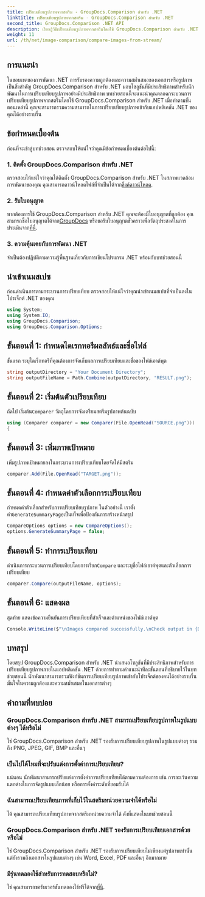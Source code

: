 ```yaml
---
title: เปรียบเทียบรูปภาพจากสตรีม - GroupDocs.Comparison สำหรับ .NET
linktitle: เปรียบเทียบรูปภาพจากสตรีม - GroupDocs.Comparison สำหรับ .NET
second_title: GroupDocs.Comparison .NET API
description: เรียนรู้วิธีเปรียบเทียบรูปภาพจากสตรีมโดยใช้ GroupDocs.Comparison สำหรับ .NET คำแนะนำทีละขั้นตอนสำหรับการผสานรวมเข้ากับแอปพลิเคชัน .NET ได้อย่างราบรื่น
weight: 11
url: /th/net/image-comparison/compare-images-from-stream/
---
```

## การแนะนำ
ในขอบเขตของการพัฒนา .NET การรับรองความถูกต้องและความสม่ำเสมอของเอกสารหรือรูปภาพเป็นสิ่งสำคัญ GroupDocs.Comparison สำหรับ .NET มอบโซลูชันที่มีประสิทธิภาพสำหรับนักพัฒนาในการเปรียบเทียบรูปภาพอย่างมีประสิทธิภาพ บทช่วยสอนนี้จะแนะนำคุณตลอดกระบวนการเปรียบเทียบรูปภาพจากสตรีมโดยใช้ GroupDocs.Comparison สำหรับ .NET เมื่อทำตามขั้นตอนเหล่านี้ คุณจะสามารถรวมความสามารถในการเปรียบเทียบรูปภาพเข้ากับแอปพลิเคชัน .NET ของคุณได้อย่างราบรื่น
## ข้อกำหนดเบื้องต้น
ก่อนที่จะเข้าสู่บทช่วยสอน ตรวจสอบให้แน่ใจว่าคุณมีข้อกำหนดเบื้องต้นต่อไปนี้:
### 1. ติดตั้ง GroupDocs.Comparison สำหรับ .NET
ตรวจสอบให้แน่ใจว่าคุณได้ติดตั้ง GroupDocs.Comparison สำหรับ .NET ในสภาพแวดล้อมการพัฒนาของคุณ คุณสามารถดาวน์โหลดไฟล์ที่จำเป็นได้จาก[ลิ้งค์ดาวน์โหลด](https://releases.groupdocs.com/comparison/net/).
### 2. รับใบอนุญาต
 หากต้องการใช้ GroupDocs.Comparison สำหรับ .NET คุณจะต้องมีใบอนุญาตที่ถูกต้อง คุณสามารถซื้อใบอนุญาตได้จาก[GroupDocs](https://purchase.groupdocs.com/buy) หรือขอรับใบอนุญาตชั่วคราวเพื่อวัตถุประสงค์ในการประเมินจาก[ที่นี่](https://purchase.groupdocs.com/temporary-license/).
### 3. ความคุ้นเคยกับการพัฒนา .NET
จำเป็นต้องปฏิบัติตามความรู้พื้นฐานเกี่ยวกับการเขียนโปรแกรม .NET พร้อมกับบทช่วยสอนนี้

## นำเข้าเนมสเปซ
ก่อนดำเนินการตามกระบวนการเปรียบเทียบ ตรวจสอบให้แน่ใจว่าคุณนำเข้าเนมสเปซที่จำเป็นลงในโปรเจ็กต์ .NET ของคุณ 
```csharp
using System;
using System.IO;
using GroupDocs.Comparison;
using GroupDocs.Comparison.Options;
```
## ขั้นตอนที่ 1: กำหนดไดเรกทอรีผลลัพธ์และชื่อไฟล์
ขั้นแรก ระบุไดเร็กทอรีที่คุณต้องการจัดเก็บผลการเปรียบเทียบและชื่อของไฟล์เอาต์พุต
```csharp
string outputDirectory = "Your Document Directory";
string outputFileName = Path.Combine(outputDirectory, "RESULT.png");
```
## ขั้นตอนที่ 2: เริ่มต้นตัวเปรียบเทียบ
 ถัดไป เริ่มต้น`Comparer` วัตถุโดยการจัดเตรียมสตรีมรูปภาพต้นฉบับ
```csharp
using (Comparer comparer = new Comparer(File.OpenRead("SOURCE.png")))
{
```
## ขั้นตอนที่ 3: เพิ่มภาพเป้าหมาย
เพิ่มรูปภาพเป้าหมายลงในกระบวนการเปรียบเทียบโดยจัดให้มีสตรีม
```csharp
comparer.Add(File.OpenRead("TARGET.png"));
```
## ขั้นตอนที่ 4: กำหนดค่าตัวเลือกการเปรียบเทียบ
 กำหนดค่าตัวเลือกสำหรับการเปรียบเทียบรูปภาพ ในตัวอย่างนี้ เราตั้งค่า`GenerateSummaryPage`เป็นเท็จเพื่อป้องกันการสร้างหน้าสรุป
```csharp
CompareOptions options = new CompareOptions();
options.GenerateSummaryPage = false;
```
## ขั้นตอนที่ 5: ทำการเปรียบเทียบ
 ดำเนินการกระบวนการเปรียบเทียบโดยการเรียก`Compare` และระบุชื่อไฟล์เอาต์พุตและตัวเลือกการเปรียบเทียบ
```csharp
comparer.Compare(outputFileName, options);
```
## ขั้นตอนที่ 6: แสดงผล
สุดท้าย แสดงข้อความยืนยันการเปรียบเทียบที่สำเร็จและตำแหน่งของไฟล์เอาต์พุต
```csharp
Console.WriteLine($"\nImages compared successfully.\nCheck output in {Directory.GetCurrentDirectory()}.");
```

## บทสรุป
โดยสรุป GroupDocs.Comparison สำหรับ .NET นำเสนอโซลูชันที่มีประสิทธิภาพสำหรับการเปรียบเทียบรูปภาพภายในแอปพลิเคชัน .NET ด้วยการทำตามคำแนะนำทีละขั้นตอนที่อธิบายไว้ในบทช่วยสอนนี้ นักพัฒนาสามารถรวมฟังก์ชันการเปรียบเทียบรูปภาพเข้ากับโปรเจ็กต์ของตนได้อย่างราบรื่น มั่นใจในความถูกต้องและความสม่ำเสมอในเอกสารต่างๆ
## คำถามที่พบบ่อย
### GroupDocs.Comparison สำหรับ .NET สามารถเปรียบเทียบรูปภาพในรูปแบบต่างๆ ได้หรือไม่
ใช่ GroupDocs.Comparison สำหรับ .NET รองรับการเปรียบเทียบรูปภาพในรูปแบบต่างๆ รวมถึง PNG, JPEG, GIF, BMP และอื่นๆ
### เป็นไปได้ไหมที่จะปรับแต่งการตั้งค่าการเปรียบเทียบ?
แน่นอน นักพัฒนาสามารถปรับแต่งการตั้งค่าการเปรียบเทียบได้ตามความต้องการ เช่น การละเว้นความแตกต่างในการจัดรูปแบบเล็กน้อย หรือการตั้งค่าระดับที่ยอมรับได้
### ฉันสามารถเปรียบเทียบภาพที่เก็บไว้ในสตรีมหน่วยความจำได้หรือไม่
ได้ คุณสามารถเปรียบเทียบรูปภาพจากสตรีมหน่วยความจำได้ ดังที่แสดงในบทช่วยสอนนี้
### GroupDocs.Comparison สำหรับ .NET รองรับการเปรียบเทียบเอกสารด้วยหรือไม่
ใช่ GroupDocs.Comparison สำหรับ .NET รองรับการเปรียบเทียบไม่เพียงแต่รูปภาพเท่านั้น แต่ยังรวมถึงเอกสารในรูปแบบต่างๆ เช่น Word, Excel, PDF และอื่นๆ อีกมากมาย
### มีรุ่นทดลองใช้สำหรับการทดสอบหรือไม่?
 ใช่ คุณสามารถขอรับเวอร์ชันทดลองใช้ฟรีได้จาก[ที่นี่](https://releases.groupdocs.com/).
